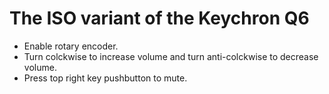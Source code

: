 # The ISO variant of the Keychron Q6

- Enable rotary encoder.
- Turn colckwise to increase volume and turn anti-colckwise to decrease volume.
- Press top right key pushbutton to mute.
